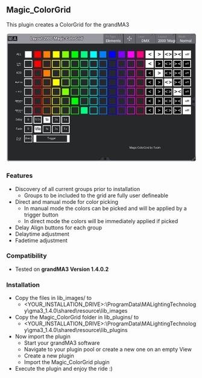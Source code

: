 ## Magic_ColorGrid
This plugin creates a ColorGrid for the grandMA3

![Magic_ColorGrid_ScreenShot](/Magic_ColorGrid_ScreenShot.png)

### Features
* Discovery of all current groups prior to installation
  * Groups to be included to the grid are fully user defineable
* Direct and manual mode for color picking
  * In manual mode the colors can be picked and will be applied by a trigger button
  * In direct mode the colors will be immediately applied if picked
* Delay Align buttons for each group
* Delaytime adjustment 
* Fadetime adjustment

### Compatibility
* Tested on **grandMA3 Version 1.4.0.2**

### Installation
* Copy the files in lib_images/ to 
  * <YOUR_INSTALLATION_DRIVE>:\ProgramData\MALightingTechnology\gma3_1.4.0\shared\resource\lib_images
* Copy the Magic_ColorGrid folder in lib_plugins/ to 
  * <YOUR_INSTALLATION_DRIVE>:\ProgramData\MALightingTechnology\gma3_1.4.0\shared\resource\lib_plugins
* Now import the plugin
  * Start your grandMA3 software
  * Navigate to your plugin pool or create a new one on an empty View
  * Create a new plugin
  * Import the Magic_ColorGrid plugin
* Execute the plugin and enjoy the ride :)
